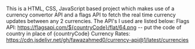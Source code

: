 This is a HTML, CSS, JavaScript based project which makes use of a currency convertor API and a flags API to fetch the real time currency updates between any 2 currencies.
The API's I used are listed below: 
Flags API: https://flagsapi.com/${countryCode}/flat/64.png -- put the code of country in place of {countryCode}
Currency Rates: https://cdn.jsdelivr.net/gh/fawazahmed0/currency-api@1/latest/currencies

